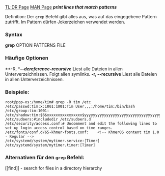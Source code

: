 [TL:DR Page](https://github.com/tldr-pages/tldr/blob/main/pages/common/grep.md)
[MAN Page](https://man7.org/linux/man-pages/man1/grep.1.html)
***print lines that match patterns***

Definition: Der `grep` Befehl gibt alles aus, was auf das eingegebene Pattern zutrifft. Im Pattern dürfen Jokerzeichen verwendet werden.

### Syntax
**grep** OPTION PATTERNS FILE

### Häufige Optionen
**-R, ****--dereference-recursive***
	Liest alle Dateien in allen Unterverzeichnissen. Folgt allen symlinks.
**-r, --recursive**
	Liest alle Dateien in allen Unterverzeichnissen.
	
### Beispiele:
```
root@pop-os:/home/tim# grep -R tim /etc
/etc/passwd:tim:x:1001:1001:Tim User,,,:/home/tim:/bin/bash
/etc/group:tim:1001:
/etc/shadow:tim:$6$xxxxxxxxxxxxxxxx$yyyyyyyyyyyyyyyyyyyyyyyyyyyyyyyyyyyyyyyyyyyyyyyyyyyyyyyyyyyyyyyy:18965:0:99999:7:::
/etc/sudoers:#includedir /etc/sudoers.d
/etc/security/access.conf:# Uncomment and edit the following lines to set up login access control based on time ranges.
/etc/fonts/conf.d/65-khmer-fonts.conf:    <!-- KhmerOS content tim 1.0 - Regular -->
/etc/systemd/system/mytimer.service:[Timer]
/etc/systemd/system/mytimer.timer:[Timer]
```
### Alternativen für den `grep` Befehl:
[[find]] - search for files in a directory hierarchy